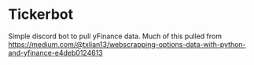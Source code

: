# Tickerbot
Simple discord bot to pull yFinance data. Much of this pulled from https://medium.com/@txlian13/webscrapping-options-data-with-python-and-yfinance-e4deb0124613
